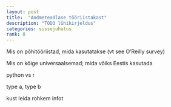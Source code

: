 ```yaml
---
layout: post
title:  "Andmeteadlase tööriistakast"
description: "TODO lühikirjeldus"
categories: sissejuhatus
rank: 8
---
```


Mis on põhitööriistad, mida kasutatakse (vt see O’Reilly survey)

Mis on kõige universaalsemad; mida võiks Eestis kasutada

python vs r

type a, type b

kust leida rohkem infot